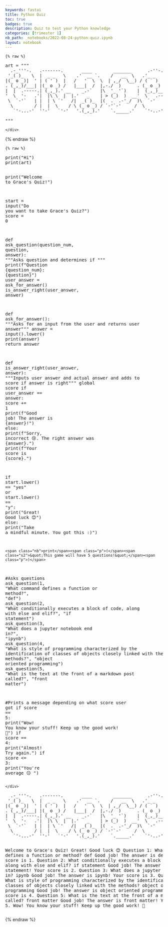 ```yaml
---
keywords: fastai
title: Python Quiz
toc: true 
badges: true
description: Quiz to test your Python knowledge
categories: [trimester 1]
nb_path: _notebooks/2022-08-24-python-quiz.ipynb
layout: notebook
---
```


<!--
#################################################
### THIS FILE WAS AUTOGENERATED! DO NOT EDIT! ###
#################################################
# file to edit: _notebooks/2022-08-24-python-quiz.ipynb
-->

<div class="container" id="notebook-container">
        
    {% raw %}
    
<div class="cell border-box-sizing code_cell rendered">
<div class="input">

<div class="inner_cell">
    <div class="input_area">
<div class=" highlight hl-ipython3"><pre><span></span><span class="n">art</span> <span class="o">=</span> <span class="s2">&quot;&quot;&quot;</span>
<span class="s2">  .-_&#39;&#39;&#39;-.   .-------.       ____        _______      .-&#39;&#39;-.    _ _    .-&#39;&#39;&#39;-.             ,-----.      ___    _ .-./`)  ____..--&#39; </span>
<span class="s2"> &#39;_( )_   \  |  _ _   \    .&#39;  __ `.    /   __  \   .&#39;_ _   \  ( &#39; )  / _     \          .&#39;  .-,  &#39;.  .&#39;   |  | |\ .-.&#39;)|        | </span>
<span class="s2">|(_ o _)|  &#39; | ( &#39; )  |   /   &#39;  \  \  | ,_/  \__) / ( ` )   &#39;(_{;}_)(`&#39; )/`--&#39;         / ,-.|  \ _ \ |   .&#39;  | |/ `-&#39; \|   .-&#39;  &#39; </span>
<span class="s2">. (_,_)/___| |(_ o _) /   |___|  /  |,-./  )      . (_ o _)  | (_,_)(_ o _).           ;  \  &#39;_ /  | :.&#39;  &#39;_  | | `-&#39;`&quot;`|.-&#39;.&#39;   / </span>
<span class="s2">|  |  .-----.| (_,_).&#39; __    _.-`   |\  &#39;_ &#39;`)    |  (_,_)___|       (_,_). &#39;.         |  _`,/ \ _/  |&#39;   ( \.-.| .---.    /   _/  </span>
<span class="s2">&#39;  \  &#39;-   .&#39;|  |\ \  |  |.&#39;   _    | &gt; (_)  )  __&#39;  \   .---.      .---.  \  :        : (  &#39;\_/ \   ;&#39; (`. _` /| |   |  .&#39;._( )_  </span>
<span class="s2"> \  `-&#39;`   | |  | \ `&#39;   /|  _( )_  |(  .  .-&#39;_/  )\  `-&#39;    /      \    `-&#39;  |         \ `&quot;/  \  )  \| (_ (_) _) |   |.&#39;  (_&#39;o._) </span>
<span class="s2">  \        / |  |  \    / \ (_ o _) / `-&#39;`-&#39;     /  \       /        \       /           &#39;. \_/``&quot;/)  )\ /  . \ / |   ||    (_,_)| </span>
<span class="s2">   `&#39;-...-&#39;  &#39;&#39;-&#39;   `&#39;-&#39;   &#39;.(_,_).&#39;    `._____.&#39;    `&#39;-..-&#39;          `-...-&#39;              &#39;-----&#39; `-&#39;  ``-&#39;`-&#39;&#39;  &#39;---&#39;|_________| </span>
<span class="s2">                                                                                                                                   </span>
<span class="s2">&quot;&quot;&quot;</span>
</pre></div>

    </div>
</div>
</div>

</div>
    {% endraw %}

    {% raw %}
    
<div class="cell border-box-sizing code_cell rendered">
<div class="input">

<div class="inner_cell">
    <div class="input_area">
<div class=" highlight hl-ipython3"><pre><span></span><span class="nb">print</span><span class="p">(</span><span class="s2">&quot;Hi&quot;</span><span class="p">)</span>
<span class="nb">print</span><span class="p">(</span><span class="n">art</span><span class="p">)</span>

<span class="nb">print</span><span class="p">(</span><span class="s2">&quot;Welcome to Grace&#39;s Quiz!&quot;</span><span class="p">)</span>

<span class="n">start</span> <span class="o">=</span> <span class="nb">input</span><span class="p">(</span><span class="s2">&quot;Do you want to take Grace&#39;s Quiz?&quot;</span><span class="p">)</span>
<span class="n">score</span> <span class="o">=</span> <span class="mi">0</span>

<span class="k">def</span> <span class="nf">ask_question</span><span class="p">(</span><span class="n">question_num</span><span class="p">,</span> <span class="n">question</span><span class="p">,</span> <span class="n">answer</span><span class="p">):</span>
    <span class="sd">&quot;&quot;&quot;Asks question and determines if &quot;&quot;&quot;</span>
    <span class="nb">print</span><span class="p">(</span><span class="sa">f</span><span class="s2">&quot;Question </span><span class="si">{</span><span class="n">question_num</span><span class="si">}</span><span class="s2">: </span><span class="si">{</span><span class="n">question</span><span class="si">}</span><span class="s2">&quot;</span><span class="p">)</span>
    <span class="n">user_answer</span> <span class="o">=</span> <span class="n">ask_for_answer</span><span class="p">()</span>
    <span class="n">is_answer_right</span><span class="p">(</span><span class="n">user_answer</span><span class="p">,</span> <span class="n">answer</span><span class="p">)</span>

<span class="k">def</span> <span class="nf">ask_for_answer</span><span class="p">():</span>
    <span class="sd">&quot;&quot;&quot;Asks for an input from the user and returns user answer&quot;&quot;&quot;</span>
    <span class="n">answer</span> <span class="o">=</span> <span class="nb">input</span><span class="p">()</span><span class="o">.</span><span class="n">lower</span><span class="p">()</span>
    <span class="nb">print</span><span class="p">(</span><span class="n">answer</span><span class="p">)</span>
    <span class="k">return</span> <span class="n">answer</span>

<span class="k">def</span> <span class="nf">is_answer_right</span><span class="p">(</span><span class="n">user_answer</span><span class="p">,</span> <span class="n">answer</span><span class="p">):</span>
    <span class="sd">&quot;&quot;&quot;Inputs user answer and actual answer and adds to score if answer is right&quot;&quot;&quot;</span>
    <span class="k">global</span> <span class="n">score</span>
    <span class="k">if</span> <span class="n">user_answer</span> <span class="o">==</span> <span class="n">answer</span><span class="p">:</span>
        <span class="n">score</span> <span class="o">+=</span> <span class="mi">1</span>
        <span class="nb">print</span><span class="p">(</span><span class="sa">f</span><span class="s2">&quot;Good job! The answer is </span><span class="si">{</span><span class="n">answer</span><span class="si">}</span><span class="s2">!&quot;</span><span class="p">)</span>
    <span class="k">else</span><span class="p">:</span>
        <span class="nb">print</span><span class="p">(</span><span class="sa">f</span><span class="s2">&quot;Sorry, incorrect 😢. The right answer was </span><span class="si">{</span><span class="n">answer</span><span class="si">}</span><span class="s2">.&quot;</span><span class="p">)</span>
    <span class="nb">print</span><span class="p">(</span><span class="sa">f</span><span class="s2">&quot;Your score is </span><span class="si">{</span><span class="n">score</span><span class="si">}</span><span class="s2">.&quot;</span><span class="p">)</span>


<span class="k">if</span> <span class="n">start</span><span class="o">.</span><span class="n">lower</span><span class="p">()</span> <span class="o">==</span> <span class="s2">&quot;yes&quot;</span> <span class="ow">or</span> <span class="n">start</span><span class="o">.</span><span class="n">lower</span><span class="p">()</span> <span class="o">==</span> <span class="s2">&quot;y&quot;</span><span class="p">:</span>
    <span class="nb">print</span><span class="p">(</span><span class="s2">&quot;Great! Good luck 😊&quot;</span><span class="p">)</span>
<span class="k">else</span><span class="p">:</span>
    <span class="nb">print</span><span class="p">(</span><span class="s2">&quot;Take a mindful minute. You got this :)&quot;</span><span class="p">)</span>


    <span class="nb">print</span><span class="p">(</span><span class="s2">&quot;This game will have 5 questions!&quot;</span><span class="p">)</span>

<span class="c1">#Asks questions</span>
<span class="n">ask_question</span><span class="p">(</span><span class="mi">1</span><span class="p">,</span> <span class="s2">&quot;What command defines a function or method?&quot;</span><span class="p">,</span> <span class="s2">&quot;def&quot;</span><span class="p">)</span>
<span class="n">ask_question</span><span class="p">(</span><span class="mi">2</span><span class="p">,</span> <span class="s2">&quot;What conditionally executes a block of code, along with else and elif?&quot;</span><span class="p">,</span> <span class="s2">&quot;if statement&quot;</span><span class="p">)</span>
<span class="n">ask_question</span><span class="p">(</span><span class="mi">3</span><span class="p">,</span> <span class="s2">&quot;What does a jupyter notebook end in?&quot;</span><span class="p">,</span> <span class="s2">&quot;ipynb&quot;</span><span class="p">)</span>
<span class="n">ask_question</span><span class="p">(</span><span class="mi">4</span><span class="p">,</span> <span class="s2">&quot;What is style of programming characterized by the identification of classes of objects closely linked with the methods?&quot;</span><span class="p">,</span> <span class="s2">&quot;object oriented programming&quot;</span><span class="p">)</span>
<span class="n">ask_question</span><span class="p">(</span><span class="mi">5</span><span class="p">,</span> <span class="s2">&quot;What is the text at the front of a markdown post called?&quot;</span><span class="p">,</span> <span class="s2">&quot;front matter&quot;</span><span class="p">)</span>

<span class="c1">#Prints a message depending on what score user got</span>
<span class="k">if</span> <span class="n">score</span> <span class="o">==</span> <span class="mi">5</span><span class="p">:</span>
    <span class="nb">print</span><span class="p">(</span><span class="s2">&quot;Wow! You know your stuff! Keep up the good work! 🤗&quot;</span><span class="p">)</span>
<span class="k">if</span> <span class="n">score</span> <span class="o">==</span> <span class="mi">4</span><span class="p">:</span>
    <span class="nb">print</span><span class="p">(</span><span class="s2">&quot;Almost! Try again.&quot;</span><span class="p">)</span>
<span class="k">if</span> <span class="n">score</span> <span class="o">&lt;=</span> <span class="mi">3</span><span class="p">:</span>
    <span class="nb">print</span><span class="p">(</span><span class="s2">&quot;You&#39;re average 😐 &quot;</span><span class="p">)</span>
</pre></div>

    </div>
</div>
</div>

<div class="output_wrapper">
<div class="output">

<div class="output_area">

<div class="output_subarea output_stream output_stdout output_text">
<pre>
  .-_&#39;&#39;&#39;-.   .-------.       ____        _______      .-&#39;&#39;-.    _ _    .-&#39;&#39;&#39;-.             ,-----.      ___    _ .-./`)  ____..--&#39; 
 &#39;_( )_   \  |  _ _   \    .&#39;  __ `.    /   __  \   .&#39;_ _   \  ( &#39; )  / _     \          .&#39;  .-,  &#39;.  .&#39;   |  | |\ .-.&#39;)|        | 
|(_ o _)|  &#39; | ( &#39; )  |   /   &#39;  \  \  | ,_/  \__) / ( ` )   &#39;(_{;}_)(`&#39; )/`--&#39;         / ,-.|  \ _ \ |   .&#39;  | |/ `-&#39; \|   .-&#39;  &#39; 
. (_,_)/___| |(_ o _) /   |___|  /  |,-./  )      . (_ o _)  | (_,_)(_ o _).           ;  \  &#39;_ /  | :.&#39;  &#39;_  | | `-&#39;`&#34;`|.-&#39;.&#39;   / 
|  |  .-----.| (_,_).&#39; __    _.-`   |\  &#39;_ &#39;`)    |  (_,_)___|       (_,_). &#39;.         |  _`,/ \ _/  |&#39;   ( \.-.| .---.    /   _/  
&#39;  \  &#39;-   .&#39;|  |\ \  |  |.&#39;   _    | &gt; (_)  )  __&#39;  \   .---.      .---.  \  :        : (  &#39;\_/ \   ;&#39; (`. _` /| |   |  .&#39;._( )_  
 \  `-&#39;`   | |  | \ `&#39;   /|  _( )_  |(  .  .-&#39;_/  )\  `-&#39;    /      \    `-&#39;  |         \ `&#34;/  \  )  \| (_ (_) _) |   |.&#39;  (_&#39;o._) 
  \        / |  |  \    / \ (_ o _) / `-&#39;`-&#39;     /  \       /        \       /           &#39;. \_/``&#34;/)  )\ /  . \ / |   ||    (_,_)| 
   `&#39;-...-&#39;  &#39;&#39;-&#39;   `&#39;-&#39;   &#39;.(_,_).&#39;    `._____.&#39;    `&#39;-..-&#39;          `-...-&#39;              &#39;-----&#39; `-&#39;  ``-&#39;`-&#39;&#39;  &#39;---&#39;|_________| 
                                                                                                                                   

Welcome to Grace&#39;s Quiz!
Great! Good luck 😊
Question 1: What command defines a function or method?
def
Good job! The answer is def!
Your score is 1.
Question 2: What conditionally executes a block of code, along with else and elif?
if statement
Good job! The answer is if statement!
Your score is 2.
Question 3: What does a jupyter notebook end in?
ipynb
Good job! The answer is ipynb!
Your score is 3.
Question 4: What is style of programming characterized by the identification of classes of objects closely linked with the methods?
object oriented programming
Good job! The answer is object oriented programming!
Your score is 4.
Question 5: What is the text at the front of a markdown post called?
front matter
Good job! The answer is front matter!
Your score is 5.
Wow! You know your stuff! Keep up the good work! 🤗
</pre>
</div>
</div>

</div>
</div>

</div>
    {% endraw %}

</div>
 

